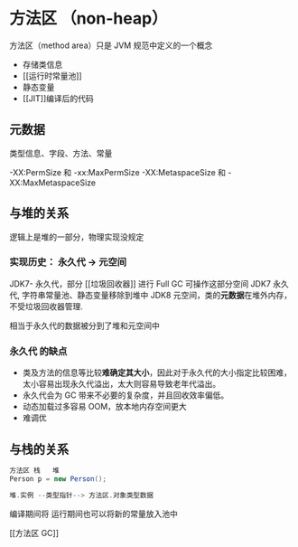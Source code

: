 # 方法区 （non-heap）
方法区（method area）只是 JVM 规范中定义的一个概念
 - 存储类信息
 - [[运行时常量池]]
 - 静态变量
 - [[JIT]]编译后的代码

## 元数据
类型信息、字段、方法、常量


-XX:PermSize 和 -xx:MaxPermSize
-XX:MetaspaceSize 和 -XX:MaxMetaspaceSize

## 与堆的关系
逻辑上是堆的一部分，物理实现没规定

### 实现历史： 永久代 -> 元空间
JDK7- 永久代，部分 [[垃圾回收器]] 进行 Full GC 可操作这部分空间
JDK7 永久代, 字符串常量池、静态变量移除到堆中
JDK8 元空间，类的**元数据**在堆外内存，不受垃圾回收器管理. 

相当于永久代的数据被分到了堆和元空间中

### 永久代 的缺点
- 类及方法的信息等比较**难确定其大小**，因此对于永久代的大小指定比较困难，太小容易出现永久代溢出，太大则容易导致老年代溢出。
- 永久代会为 GC 带来不必要的复杂度，并且回收效率偏低。
- 动态加载过多容易 OOM，放本地内存空间更大
- 难调优

## 与栈的关系
```java
方法区 栈   堆
Person p = new Person();

堆.实例 --类型指针--> 方法区.对象类型数据
```

编译期间将 
运行期间也可以将新的常量放入池中

[[方法区 GC]]